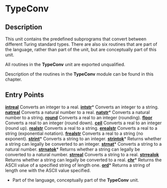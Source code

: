 
# TypeConv

## Description
This unit contains the predefined subprograms that convert between different Turing standard types. There are also six routines that are part of the language, rather than part of the unit, but are conceptually part of this unit.

All routines in the **TypeConv** unit are exported unqualified.

Description of the routines in the **TypeConv** module can be found in this chapter.


## Entry Points

[**intreal**](typeconv_intreal.html)   Converts an integer to a real.
[**intstr**](typeconv_intstr.html)*   Converts an integer to a string.
[**natreal**](typeconv_natreal.html)   Converts a natural number to a real.
[**natstr**](typeconv_natstr.html)*   Converts a natural number to a string.
[**round**](typeconv_round.html)   Converts a real to an integer (rounding).
[**floor**](typeconv_floor.html)   Converts a real to an integer (round down).
[**ceil**](typeconv_ceil.html)   Converts a real to an integer (round up).
[**realstr**](typeconv_realstr.html)   Converts a real to a string.
[**erealstr**](typeconv_erealstr.html)   Converts a real to a string (exponential notation).
[**frealstr**](typeconv_frealstr.html)   Converts a real to a string (no exponent).
[**strint**](typeconv_strint.html)*   Converts a string to an integer.
[**strintok**](typeconv_strintok.html)*   Returns whether a string can legally be converted to an integer.
[**strnat**](typeconv_strnat.html)*   Converts a string to a natural number.
[**strnatok**](typeconv_strnatok.html)*   Returns whether a string can legally be converted to a natural number.
[**strreal**](typeconv_strreal.html)   Converts a string to a real.
[**strrealok**](typeconv_strrealok.html)   Returns whether a string can legally be converted to a real.
[**chr**](typeconv_chr.html)*   Returns the ASCII value of a specified string of length one.
[**ord**](typeconv_ord.html)*   Returns a string of length one with the ASCII value specified.


* Part of the language, conceptually part of the **TypeConv** unit.

